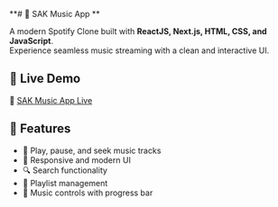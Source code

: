 **# 🎵 SAK Music App ** 

A modern Spotify Clone built with **ReactJS, Next.js, HTML, CSS, and JavaScript**.  
Experience seamless music streaming with a clean and interactive UI.  

## 🚀 Live Demo  
🔗 [SAK Music App Live]( https://sakmusic.vercel.app)  

## 📌 Features  
- 🎼 Play, pause, and seek music tracks  
- 🎨 Responsive and modern UI  
- 🔍 Search functionality  
- 📂 Playlist management  
- 🎵 Music controls with progress bar  
